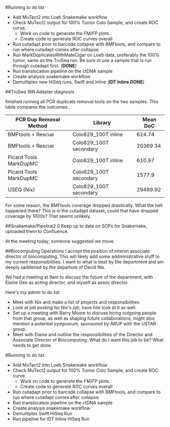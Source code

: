 #Running to do list
+ Add MuTect2 into Loeb Snakemake workflow
+ Check MuTect2 output for 100% Tumor Colo Sample, and create ROC curve.
    + Work on code to generate the FM/FP plots.
    + Create code to generate ROC curves overall
+ Run cutadapt prior to barcode collapse with BMFtools, and compare to run where cutadapt comes after collapse.
+ Run MarkDuplicatesWithMateCigar on Loeb data, preferably the 100% tumor, same as the TruSeq run.  Be sure ot use a sample that is run through cutadapt first. (**DONE**)
+ Run translocation pipeline on the ctDNA sample
+ Create analysis snakemake workflow
+ Demultiplex new HiSeq runs, Swift and Inline (**IDT Inline DONE**)

##TruSeq 16N Adapter diagnosis

finished running all PCR duplicate removal tools on the two samples.  This table compares the outcomes.

| PCR Dup Removal Method | Library                | Mean DoC |
|------------------------|------------------------|----------|
| BMFtools + Rescue      | Colo829_100T inline    | 624.74   |
| BMFtools + Rescue      | Colo829_100T secondary | 20369.34 |
| Picard Tools MarkDupMC | Colo829_100T inline    | 610.97   |
| Picard Tools MarkDupMC | Colo829_100T secondary | 1577.9   |
| USEQ (Nix)             | Colo829_100T secondary | 29489.92 |

For some reason, the BMFtools coverage dropped drastically.  What the hell happened there?  This is in the cutadapt dataset, could that have dropped coverage by 1000x?  That seems unlikely.


##Snakemake/Pipeline2.0
Keep up to date on SOPs for Snakemake, uploaded them to Confluence.  

At the meeting today, someone suggested we move

##Biocomputing Operations
I accept the position of interim associate director of biocomputing.  This will likely add some addministrative stuff to my current responsibilities.  I want to what is best by the department and am deeply saddened by the departure of David Nix.

We had a meeting at 9am to discuss the future of the department, with Elaine Gee as acting director, and myself as assoc director.  

Here's my admin to do list
+ Meet with Nix and make a list of projects and responsibilities
+ Look at job posting for Nix's job, have him look at it as well.  
+ Set up a meeting with Barry Moore to discuss hiring outgoing people from that group, as well as shaping future collaborations, might also mention a potential symposium, sponsored by ARUP with the USTAR group.
+ Meet with Elaine and outline the responsibilities of the Director and Associate Director of Biocomputing.  What do I want this job to be?  What needs to get done.

#Running to do list
+ Add MuTect2 into Loeb Snakemake workflow
+ Check MuTect2 output for 100% Tumor Colo Sample, and create ROC curve.
    + Work on code to generate the FM/FP plots.
    + Create code to generate ROC curves overall
+ Run cutadapt prior to barcode collapse with BMFtools, and compare to run where cutadapt comes after collapse.
+ Run translocation pipeline on the ctDNA sample
+ Create analysis snakemake workflow
+ Demultiplex Swift HiSeq Run
+ Run pipeline for IDT Inline HiSeq Run
